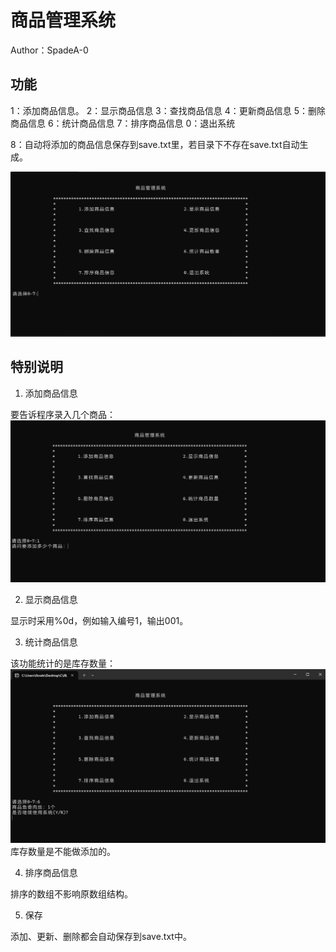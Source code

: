 # 商品管理系统 
Author：SpadeA-0

## 功能

1：添加商品信息。
2：显示商品信息
3：查找商品信息
4：更新商品信息
5：删除商品信息
6：统计商品信息
7：排序商品信息
0：退出系统

8：自动将添加的商品信息保存到save.txt里，若目录下不存在save.txt自动生成。

![1703552185339](image/README/1703552185339.png)

## 特别说明

1. 添加商品信息

要告诉程序录入几个商品：
![1703552323707](image/README/1703552323707.png)

2. 显示商品信息

显示时采用%0d，例如输入编号1，输出001。

3. 统计商品信息

该功能统计的是库存数量：
![1703552463295](image/README/1703552463295.png)
库存数量是不能做添加的。

4. 排序商品信息

排序的数组不影响原数组结构。

5. 保存

添加、更新、删除都会自动保存到save.txt中。